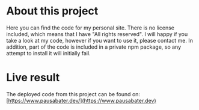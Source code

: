 # About this project

Here you can find the code for my personal site. There is no license included, which means that I have "All rights reserved". I will happy if you take a look at my code, however if you want to use it, please contact me.
In addition, part of the code is included in a private npm package, so any attempt to install it will initially fail.

# Live result

The deployed code from this project can be found on:
[https://www.pausabater.dev/](https://www.pausabater.dev)
